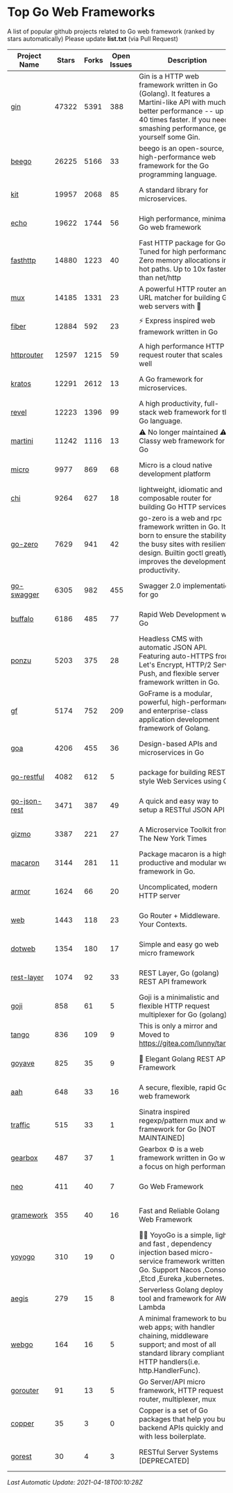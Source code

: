 # Top Go Web Frameworks
A list of popular github projects related to Go web framework (ranked by stars automatically)
Please update **list.txt** (via Pull Request)

| Project Name | Stars | Forks | Open Issues | Description | Last Commit |
| ------------ | ----- | ----- | ----------- | ----------- | ----------- |
| [gin](https://github.com/gin-gonic/gin) | 47322 | 5391 | 388 | Gin is a HTTP web framework written in Go (Golang). It features a Martini-like API with much better performance -- up to 40 times faster. If you need smashing performance, get yourself some Gin. | 2021-04-11 16:29:34 |
| [beego](https://github.com/beego/beego) | 26225 | 5166 | 33 | beego is an open-source, high-performance web framework for the Go programming language. | 2021-04-15 08:30:14 |
| [kit](https://github.com/go-kit/kit) | 19957 | 2068 | 85 | A standard library for microservices. | 2021-03-20 12:02:47 |
| [echo](https://github.com/labstack/echo) | 19622 | 1744 | 56 | High performance, minimalist Go web framework | 2021-04-17 19:47:48 |
| [fasthttp](https://github.com/valyala/fasthttp) | 14880 | 1223 | 40 | Fast HTTP package for Go. Tuned for high performance. Zero memory allocations in hot paths. Up to 10x faster than net/http | 2021-03-26 09:46:57 |
| [mux](https://github.com/gorilla/mux) | 14185 | 1331 | 23 | A powerful HTTP router and URL matcher for building Go web servers with 🦍 | 2020-09-12 19:20:56 |
| [fiber](https://github.com/gofiber/fiber) | 12884 | 592 | 23 | ⚡️ Express inspired web framework written in Go | 2021-04-13 07:23:04 |
| [httprouter](https://github.com/julienschmidt/httprouter) | 12597 | 1215 | 59 | A high performance HTTP request router that scales well | 2020-09-21 13:50:23 |
| [kratos](https://github.com/go-kratos/kratos) | 12291 | 2612 | 13 | A Go framework for microservices. | 2021-04-16 13:54:31 |
| [revel](https://github.com/revel/revel) | 12223 | 1396 | 99 | A high productivity, full-stack web framework for the Go language. | 2020-07-12 05:57:36 |
| [martini](https://github.com/go-martini/martini) | 11242 | 1116 | 13 | ⚠️ No longer maintained ⚠️  Classy web framework for Go | 2017-01-21 21:58:54 |
| [micro](https://github.com/micro/micro) | 9977 | 869 | 68 | Micro is a cloud native development platform | 2021-04-17 16:56:11 |
| [chi](https://github.com/go-chi/chi) | 9264 | 627 | 18 | lightweight, idiomatic and composable router for building Go HTTP services | 2021-04-16 11:47:44 |
|  [go-zero](https://github.com/tal-tech/go-zero)  | 7629 | 941 | 42 | go-zero is a web and rpc framework written in Go. It's born to ensure the stability of the busy sites with resilient design. Builtin goctl greatly improves the development productivity. | 2021-04-21 10:23:27 |
| [go-swagger](https://github.com/go-swagger/go-swagger) | 6305 | 982 | 455 | Swagger 2.0 implementation for go | 2021-04-11 16:18:21 |
| [buffalo](https://github.com/gobuffalo/buffalo) | 6186 | 485 | 77 | Rapid Web Development w/ Go | 2021-03-11 13:53:01 |
| [ponzu](https://github.com/ponzu-cms/ponzu) | 5203 | 375 | 28 | Headless CMS with automatic JSON API. Featuring auto-HTTPS from Let's Encrypt, HTTP/2 Server Push, and flexible server framework written in Go. | 2020-01-02 00:14:32 |
| [gf](https://github.com/gogf/gf) | 5174 | 752 | 209 | GoFrame is a modular, powerful, high-performance and enterprise-class application development framework of Golang.  | 2021-04-16 02:32:55 |
| [goa](https://github.com/goadesign/goa) | 4206 | 455 | 36 | Design-based APIs and microservices in Go | 2021-04-12 16:13:50 |
| [go-restful](https://github.com/emicklei/go-restful) | 4082 | 612 | 5 | package for building REST-style Web Services using Go | 2021-04-12 10:22:02 |
| [go-json-rest](https://github.com/ant0ine/go-json-rest) | 3471 | 387 | 49 | A quick and easy way to setup a RESTful JSON API | 2017-09-13 04:12:08 |
| [gizmo](https://github.com/nytimes/gizmo) | 3387 | 221 | 27 | A Microservice Toolkit from The New York Times | 2020-08-25 21:02:25 |
| [macaron](https://github.com/go-macaron/macaron) | 3144 | 281 | 11 | Package macaron is a high productive and modular web framework in Go. | 2020-11-13 12:00:30 |
| [armor](https://github.com/labstack/armor) | 1624 | 66 | 20 | Uncomplicated, modern HTTP server | 2019-08-03 18:10:09 |
| [web](https://github.com/gocraft/web) | 1443 | 118 | 23 | Go Router + Middleware. Your Contexts. | 2019-02-07 15:06:52 |
| [dotweb](https://github.com/devfeel/dotweb) | 1354 | 180 | 17 | Simple and easy go web micro framework | 2021-01-29 00:59:21 |
| [rest-layer](https://github.com/rs/rest-layer) | 1074 | 92 | 33 | REST Layer, Go (golang) REST API framework | 2019-12-05 10:17:11 |
| [goji](https://github.com/goji/goji) | 858 | 61 | 5 | Goji is a minimalistic and flexible HTTP request multiplexer for Go (golang) | 2019-01-26 23:58:29 |
| [tango](https://github.com/lunny/tango) | 836 | 109 | 9 | This is only a mirror and Moved to https://gitea.com/lunny/tango | 2019-05-17 03:31:10 |
| [goyave](https://github.com/go-goyave/goyave) | 825 | 35 | 9 | 🍐 Elegant Golang REST API Framework | 2021-03-02 11:30:58 |
| [aah](https://github.com/go-aah/aah) | 648 | 33 | 16 | A secure, flexible, rapid Go web framework | 2020-09-02 02:31:20 |
| [traffic](https://github.com/gravityblast/traffic) | 515 | 33 | 1 | Sinatra inspired regexp/pattern mux and web framework for Go [NOT MAINTAINED] | 2015-11-26 21:31:07 |
| [gearbox](https://github.com/gogearbox/gearbox) | 487 | 37 | 1 | Gearbox :gear: is a web framework written in Go with a focus on high performance | 2021-04-06 11:24:41 |
| [neo](https://github.com/ivpusic/neo) | 411 | 40 | 7 | Go Web Framework | 2017-08-14 23:54:31 |
| [gramework](https://github.com/gramework/gramework) | 355 | 40 | 16 | Fast and Reliable Golang Web Framework | 2020-01-21 17:51:59 |
| [yoyogo](https://github.com/yoyofx/yoyogo) | 310 | 19 | 0 | 🦄🌈 YoyoGo is a simple, light and fast , dependency injection based micro-service framework written in Go. Support Nacos ,Consoul ,Etcd ,Eureka ,kubernetes. | 2021-04-15 17:02:59 |
| [aegis](https://github.com/tmaiaroto/aegis) | 279 | 15 | 8 | Serverless Golang deploy tool and framework for AWS Lambda | 2019-07-28 17:59:41 |
| [webgo](https://github.com/bnkamalesh/webgo) | 164 | 16 | 5 | A minimal framework to build web apps; with handler chaining, middleware support; and most of all standard library compliant HTTP handlers(i.e. http.HandlerFunc). | 2021-02-14 13:44:10 |
| [gorouter](https://github.com/vardius/gorouter) | 91 | 13 | 5 | Go Server/API micro framework, HTTP request router, multiplexer, mux | 2020-11-27 11:13:46 |
| [copper](https://github.com/tusharsoni/copper) | 35 | 3 | 0 | Copper is a set of Go packages that help you build backend APIs quickly and with less boilerplate. | 2021-03-13 18:33:10 |
| [gorest](https://github.com/tideland/gorest) | 30 | 4 | 3 | RESTful Server Systems [DEPRECATED] | 2017-11-10 13:00:37 |

*Last Automatic Update: 2021-04-18T00:10:28Z*